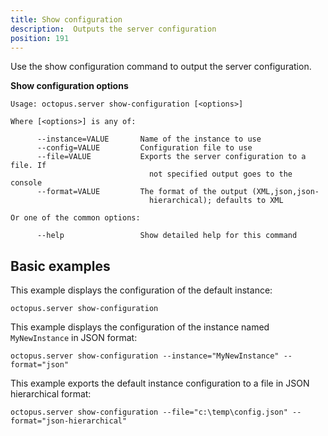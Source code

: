 ```yaml
---
title: Show configuration
description:  Outputs the server configuration
position: 191
---
```


Use the show configuration command to output the server configuration.

**Show configuration options**

```text
Usage: octopus.server show-configuration [<options>]

Where [<options>] is any of:

      --instance=VALUE       Name of the instance to use
      --config=VALUE         Configuration file to use
      --file=VALUE           Exports the server configuration to a file. If
                               not specified output goes to the console
      --format=VALUE         The format of the output (XML,json,json-
                               hierarchical); defaults to XML

Or one of the common options:

      --help                 Show detailed help for this command
```

## Basic examples

This example displays the configuration of the default instance:

```text
octopus.server show-configuration
```

This example displays the configuration of the instance named `MyNewInstance` in JSON format:

```text
octopus.server show-configuration --instance="MyNewInstance" --format="json"
```

This example exports the default instance configuration to a file in JSON hierarchical format:

```text
octopus.server show-configuration --file="c:\temp\config.json" --format="json-hierarchical"
```
